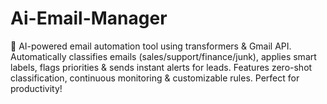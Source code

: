 # Ai-Email-Manager
🤖 AI-powered email automation tool using transformers &amp; Gmail API. Automatically classifies emails (sales/support/finance/junk), applies smart labels, flags priorities &amp; sends instant alerts for leads. Features zero-shot classification, continuous monitoring &amp; customizable rules. Perfect for productivity!
